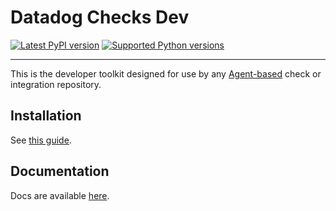 # Datadog Checks Dev

[![Latest PyPI version][1]][3]
[![Supported Python versions][2]][3]

-----

This is the developer toolkit designed for use by any [Agent-based][5] check or
integration repository.

## Installation

See [this guide][6].

## Documentation

Docs are available [here][7].

[1]: https://img.shields.io/pypi/v/datadog-checks-dev.svg
[2]: https://img.shields.io/pypi/pyversions/datadog-checks-dev.svg
[3]: https://pypi.org/project/datadog-checks-dev/
[5]: https://github.com/DataDog/datadog-agent
[6]: https://datadoghq.dev/integrations-core/setup/#ddev
[7]: https://datadoghq.dev/integrations-core/ddev/about/
